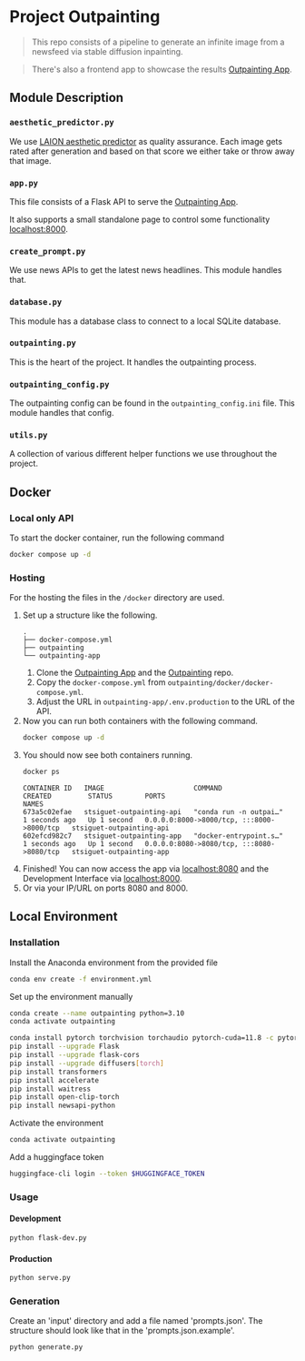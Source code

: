 # Project Outpainting

> This repo consists of a pipeline to generate an infinite image from a newsfeed via stable diffusion inpainting.

> There's also a frontend app to showcase the
> results [Outpainting App](https://github.com/SimonGuethler/outpainting-app).

## Module Description

### ``aesthetic_predictor.py``

We use [LAION aesthetic predictor](https://github.com/LAION-AI/aesthetic-predictor) as quality assurance.
Each image gets rated after generation and based on that score we either take or throw away that image.

### ``app.py``

This file consists of a Flask API to serve the [Outpainting App](https://github.com/SimonGuethler/outpainting-app).

It also supports a small standalone page to control some functionality [localhost:8000](http://localhost:8000/).

### ``create_prompt.py``

We use news APIs to get the latest news headlines. This module handles that.

### ``database.py``

This module has a database class to connect to a local SQLite database.

### ``outpainting.py``

This is the heart of the project. It handles the outpainting process.

### ``outpainting_config.py``

The outpainting config can be found in the ``outpainting_config.ini`` file. This module handles that config.

### ``utils.py``

A collection of various different helper functions we use throughout the project.

## Docker

### Local only API

To start the docker container, run the following command

```bash
docker compose up -d
```

### Hosting

For the hosting the files in the ``/docker`` directory are used.

1. Set up a structure like the following.
   ```
   .
   ├── docker-compose.yml
   ├── outpainting
   └── outpainting-app
   ```
    1. Clone the [Outpainting App](https://github.com/SimonGuethler/outpainting-app) and
       the [Outpainting](https://github.com/SimonGuethler/outpainting) repo.
    2. Copy the ``docker-compose.yml`` from ``outpainting/docker/docker-compose.yml``.
    3. Adjust the URL in ``outpainting-app/.env.production`` to the URL of the API.
2. Now you can run both containers with the following command.
    ```bash
    docker compose up -d
    ```
3. You should now see both containers running.
    ```bash
    docker ps
    ```
   ```
   CONTAINER ID   IMAGE                      COMMAND                  CREATED         STATUS        PORTS                                       NAMES
   673a5c02efae   stsiguet-outpainting-api   "conda run -n outpai…"   1 seconds ago   Up 1 second   0.0.0.0:8000->8000/tcp, :::8000->8000/tcp   stsiguet-outpainting-api
   602efcd982c7   stsiguet-outpainting-app   "docker-entrypoint.s…"   1 seconds ago   Up 1 second   0.0.0.0:8080->8080/tcp, :::8080->8080/tcp   stsiguet-outpainting-app
   ```
4. Finished! You can now access the app via [localhost:8080](http://localhost:8080/) and the Development Interface
   via [localhost:8000](http://localhost:8000/).
5. Or via your IP/URL on ports 8080 and 8000.

## Local Environment

### Installation

Install the Anaconda environment from the provided file

```bash
conda env create -f environment.yml
```

Set up the environment manually

```bash
conda create --name outpainting python=3.10
conda activate outpainting

conda install pytorch torchvision torchaudio pytorch-cuda=11.8 -c pytorch -c nvidia
pip install --upgrade Flask
pip install --upgrade flask-cors
pip install --upgrade diffusers[torch]
pip install transformers
pip install accelerate
pip install waitress
pip install open-clip-torch
pip install newsapi-python
```

Activate the environment

```bash
conda activate outpainting
```

Add a huggingface token

```bash
huggingface-cli login --token $HUGGINGFACE_TOKEN
```

### Usage

#### Development

```bash
python flask-dev.py
```

#### Production

```bash
python serve.py
```

### Generation

Create an 'input' directory and add a file named 'prompts.json'.
The structure should look like that in the 'prompts.json.example'.

```bash
python generate.py
```
